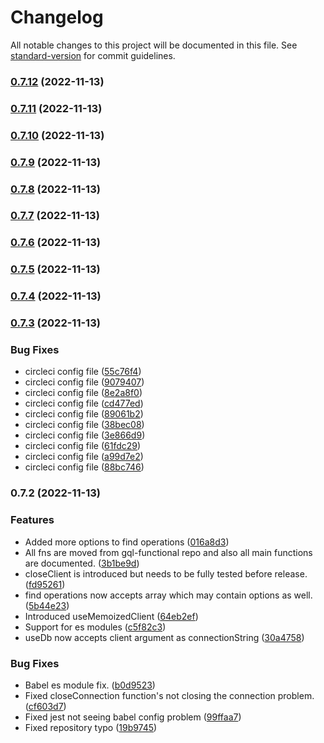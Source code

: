 # Changelog

All notable changes to this project will be documented in this file. See [standard-version](https://github.com/conventional-changelog/standard-version) for commit guidelines.

### [0.7.12](https://github.com/ahmetegesel/mongofn/compare/v0.7.11...v0.7.12) (2022-11-13)

### [0.7.11](https://github.com/ahmetegesel/mongofn/compare/v0.7.10...v0.7.11) (2022-11-13)

### [0.7.10](https://github.com/ahmetegesel/mongofn/compare/v0.7.9...v0.7.10) (2022-11-13)

### [0.7.9](https://github.com/ahmetegesel/mongofn/compare/v0.7.8...v0.7.9) (2022-11-13)

### [0.7.8](https://github.com/ahmetegesel/mongofn/compare/v0.7.7...v0.7.8) (2022-11-13)

### [0.7.7](https://github.com/ahmetegesel/mongofn/compare/v0.7.6...v0.7.7) (2022-11-13)

### [0.7.6](https://github.com/ahmetegesel/mongofn/compare/v0.7.5...v0.7.6) (2022-11-13)

### [0.7.5](https://github.com/ahmetegesel/mongofn/compare/v0.7.4...v0.7.5) (2022-11-13)

### [0.7.4](https://github.com/ahmetegesel/mongofn/compare/v0.7.3...v0.7.4) (2022-11-13)

### [0.7.3](https://github.com/ahmetegesel/mongofn/compare/v0.7.2...v0.7.3) (2022-11-13)


### Bug Fixes

* circleci config file ([55c76f4](https://github.com/ahmetegesel/mongofn/commit/55c76f444a1138a00821d6717bd7414823983808))
* circleci config file ([9079407](https://github.com/ahmetegesel/mongofn/commit/90794078c95b2d8d8bee236a4c75f7da1ae043da))
* circleci config file ([8e2a8f0](https://github.com/ahmetegesel/mongofn/commit/8e2a8f067a9cebc72e32771d20963a0d4eb1422a))
* circleci config file ([cd477ed](https://github.com/ahmetegesel/mongofn/commit/cd477edc24d8da173facf92fc5294890dfc63b6e))
* circleci config file ([89061b2](https://github.com/ahmetegesel/mongofn/commit/89061b2cde5f2ca2d5643eb3d987392bd908b704))
* circleci config file ([38bec08](https://github.com/ahmetegesel/mongofn/commit/38bec08565921590d81ee007430375e6bea986ca))
* circleci config file ([3e866d9](https://github.com/ahmetegesel/mongofn/commit/3e866d90d42727120fb79c7db6b1826291b9bb65))
* circleci config file ([61fdc29](https://github.com/ahmetegesel/mongofn/commit/61fdc294ae735d05bc3ed297c84a956159c822b1))
* circleci config file ([a99d7e2](https://github.com/ahmetegesel/mongofn/commit/a99d7e2ad8752f62b3655161d44518d436a7d9c0))
* circleci config file ([88bc746](https://github.com/ahmetegesel/mongofn/commit/88bc746dbf18cbe6b6490573118667f114f18466))

### 0.7.2 (2022-11-13)


### Features

* Added more options to find operations ([016a8d3](https://github.com/ahmetegesel/mongofn/commit/016a8d3027ba4ffee81d724ed61a1fd4c23abb5f))
* All fns are moved from gql-functional repo and also all main functions are documented. ([3b1be9d](https://github.com/ahmetegesel/mongofn/commit/3b1be9de7da4315c4618aeca6ad64f11036fe829))
* closeClient is introduced but needs to be fully tested before release. ([fd95261](https://github.com/ahmetegesel/mongofn/commit/fd95261f58280230817338f3984e6494db085399))
* find operations now accepts array which may contain options as well. ([5b44e23](https://github.com/ahmetegesel/mongofn/commit/5b44e23af319065cf5f0d12bfe7ed0bef561a135))
* Introduced useMemoizedClient ([64eb2ef](https://github.com/ahmetegesel/mongofn/commit/64eb2efec567cf70e3b96e7e45f06f0f820d3140))
* Support for es modules ([c5f82c3](https://github.com/ahmetegesel/mongofn/commit/c5f82c3f706ecbeef8874e00d8bd8f6fa27f1e9c))
* useDb now accepts client argument as connectionString ([30a4758](https://github.com/ahmetegesel/mongofn/commit/30a47583b1affe749ccce533ba6f61482bab7eb2))


### Bug Fixes

* Babel es module fix. ([b0d9523](https://github.com/ahmetegesel/mongofn/commit/b0d95234a677aca3102b31dcee96890a989d24ce))
* Fixed closeConnection function's not closing the connection problem. ([cf603d7](https://github.com/ahmetegesel/mongofn/commit/cf603d7f572ac5724660a2000f72d08078538e71))
* Fixed jest not seeing babel config problem ([99ffaa7](https://github.com/ahmetegesel/mongofn/commit/99ffaa7f721c01574f43c08784b3344efc75f2f4))
* Fixed repository typo ([19b9745](https://github.com/ahmetegesel/mongofn/commit/19b974582bfff7b3dac17aca35c562a305aee255))

